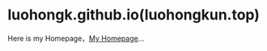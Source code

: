 # luohongk.github.io(luohongkun.top)

Here is my Homepage，[My Homepage](http://luohongkun.top/ "My Homepage")...
